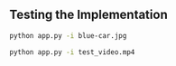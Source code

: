

## Testing the Implementation
```bash
python app.py -i blue-car.jpg

python app.py -i test_video.mp4

```